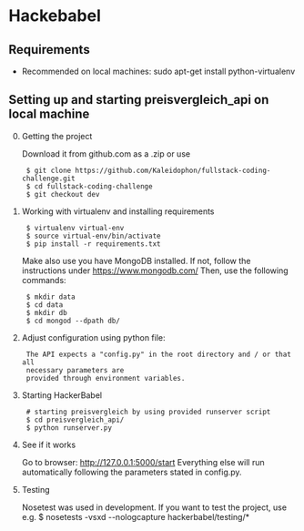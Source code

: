 # Hackebabel

## Requirements
* Recommended on local machines: sudo apt-get install python-virtualenv

## Setting up and starting preisvergleich_api on local machine
0. Getting the project

	Download it from github.com as a .zip or use
	
		$ git clone https://github.com/Kaleidophon/fullstack-coding-challenge.git 
		$ cd fullstack-coding-challenge
		$ git checkout dev

1. Working with virtualenv and installing requirements

        $ virtualenv virtual-env
        $ source virtual-env/bin/activate
        $ pip install -r requirements.txt

	Make also use you have MongoDB installed. If not, follow the instructions
	under https://www.mongodb.com/
	Then, use the following commands:

		$ mkdir data
		$ cd data
		$ mkdir db
		$ cd mongod --dpath db/

2. Adjust configuration using python file:

		The API expects a "config.py" in the root directory and / or that all
		necessary parameters are
		provided through environment variables.

3. Starting HackerBabel

        # starting preisvergleich by using provided runserver script
        $ cd preisvergleich_api/
        $ python runserver.py

4. See if it works

	Go to browser: http://127.0.0.1:5000/start
	Everything else will run automatically following the parameters stated in
	config.py.

5. Testing

	Nosetest was used in development. If you want to test the project, use e.g.
	$ nosetests -vsxd --nologcapture hackerbabel/testing/*

